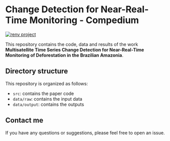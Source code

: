 # Change Detection for Near-Real-Time Monitoring - Compedium

<!-- badges: start -->
[![renv project](https://img.shields.io/badge/renv%20project-OK-brightgreen.svg)](https://rstudio.github.io/renv/)

<!-- badges: end -->

This repository contains the code, data and results of the work **Multisatellite Time Series Change Detection for Near-Real-Time Monitoring of Deforestation in the Brazilian Amazonia**.

## Directory structure

This repository is organized as follows:

- `src`: contains the paper code
- `data/raw`: contains the input data
- `data/output`: contains the outputs

## Contact me

If you have any questions or suggestions, please feel free to open an issue.
